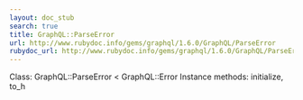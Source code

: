 ```yaml
---
layout: doc_stub
search: true
title: GraphQL::ParseError
url: http://www.rubydoc.info/gems/graphql/1.6.0/GraphQL/ParseError
rubydoc_url: http://www.rubydoc.info/gems/graphql/1.6.0/GraphQL/ParseError
---
```


Class: GraphQL::ParseError < GraphQL::Error
Instance methods:
initialize, to_h

